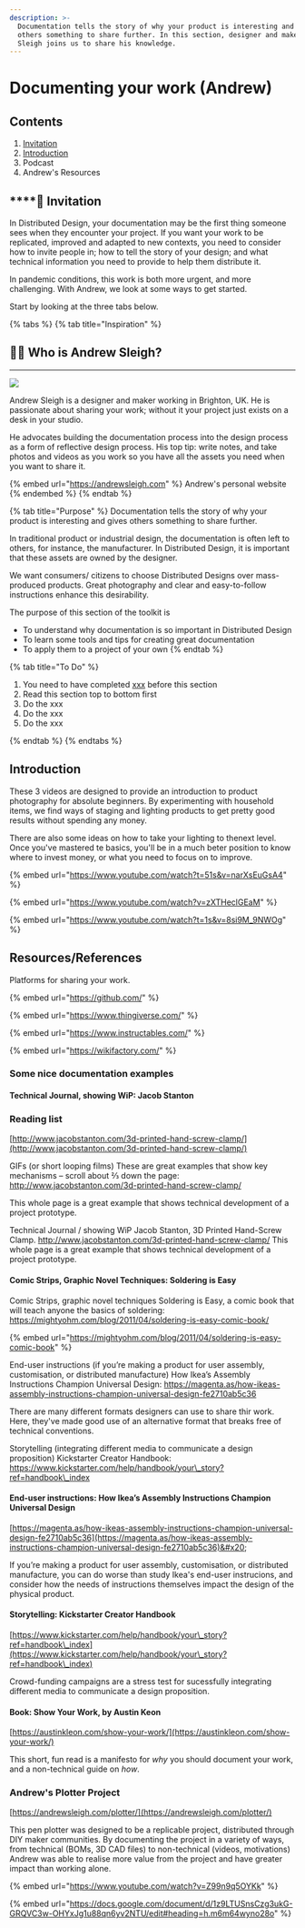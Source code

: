 ```yaml
---
description: >-
  Documentation tells the story of why your product is interesting and gives
  others something to share further. In this section, designer and maker Andrew
  Sleigh joins us to share his knowledge.
---
```


# Documenting your work (Andrew)

## Contents

1. [Invitation](documenting-your-work-1.md#invitation)
2. [Introduction](documenting-your-work-1.md#invitation)
3. Podcast
4. Andrew's Resources

## ****:dart: **Invitation**

In Distributed Design, your documentation may be the first thing someone sees when they encounter your project. If you want your work to be replicated, improved and adapted to new contexts, you need to consider how to invite people in; how to tell the story of your design; and what technical information you need to provide to  help them distribute it.

In pandemic conditions, this work is both more urgent, and more challenging. With Andrew, we look at some ways to get started.&#x20;

Start by looking at the three tabs below.

{% tabs %}
{% tab title="Inspiration" %}
## **🍏🍎  Who is Andrew Sleigh?**

****

![](../.gitbook/assets/DSC03179-sm2.jpeg)

Andrew Sleigh is a designer and maker working in Brighton, UK. He is passionate about sharing your work; without it your project just exists on a desk in your studio.

He advocates building the documentation process into the design process as a form of reflective design process. His top tip: write notes, and take photos and videos as you work so you have all the assets you need when you want to share it.

{% embed url="https://andrewsleigh.com" %}
Andrew's personal website
{% endembed %}
{% endtab %}

{% tab title="Purpose" %}
Documentation tells the story of why your product is interesting and gives others something to share further.

In traditional product or industrial design, the documentation is often left to others, for instance, the manufacturer.  In Distributed Design, it is important that these assets are owned by the designer.&#x20;

We want consumers/ citizens to choose Distributed Designs over mass-produced products. Great photography and clear and easy-to-follow instructions enhance this desirability.&#x20;

The purpose of this section of the toolkit is&#x20;

* To understand why documentation is so important in Distributed Design
* To learn some tools and tips for creating great documentation
* To apply them to a project of your own
{% endtab %}

{% tab title="To Do" %}
1. You need to have completed [xxx](../exercise-start-with-why/) before this section
2. Read this section top to bottom first
3. Do the xxx
4. Do the xxx
5.  Do the xxx


{% endtab %}
{% endtabs %}

## Introduction

These 3 videos are designed to provide an introduction to product photography for absolute beginners. By experimenting with household items, we find ways of staging and lighting products to get pretty good results without spending any money.

There are also some ideas on how to take your lighting to thenext level. Once you've mastered te basics, you'll be in a much beter position to know where to invest money, or what you need to focus on to improve.&#x20;

{% embed url="https://www.youtube.com/watch?t=51s&v=narXsEuGsA4" %}

{% embed url="https://www.youtube.com/watch?v=zXTHeclGEaM" %}

{% embed url="https://www.youtube.com/watch?t=1s&v=8si9M_9NWOg" %}

## Resources/References

Platforms for sharing your work.

{% embed url="https://github.com/" %}

{% embed url="https://www.thingiverse.com/" %}

{% embed url="https://www.instructables.com/" %}

{% embed url="https://wikifactory.com/" %}

### Some nice documentation examples

#### Technical Journal, showing WiP: Jacob Stanton&#x20;

### Reading list

[http://www.jacobstanton.com/3d-printed-hand-screw-clamp/](http://www.jacobstanton.com/3d-printed-hand-screw-clamp/)

GIFs (or short looping films) These are great examples that show key mechanisms – scroll about ⅔ down the page: http://www.jacobstanton.com/3d-printed-hand-screw-clamp/

This whole page is a great example that shows technical development of a project prototype.

Technical Journal / showing WiP Jacob Stanton, 3D Printed Hand-Screw Clamp. http://www.jacobstanton.com/3d-printed-hand-screw-clamp/ This whole page is a great example that shows technical development of a project prototype.

#### Comic Strips, Graphic Novel Techniques: Soldering is Easy

Comic Strips, graphic novel techniques Soldering is Easy, a comic book that will teach anyone the basics of soldering: https://mightyohm.com/blog/2011/04/soldering-is-easy-comic-book/

{% embed url="https://mightyohm.com/blog/2011/04/soldering-is-easy-comic-book" %}

End-user instructions (if you’re making a product for user assembly, customisation, or distributed manufacture) How Ikea’s Assembly Instructions Champion Universal Design: https://magenta.as/how-ikeas-assembly-instructions-champion-universal-design-fe2710ab5c36

There are many different formats designers can use to share thir work. Here, they've made good use of an alternative format that breaks free of technical conventions.

Storytelling (integrating different media to communicate a design proposition) Kickstarter Creator Handbook: https://www.kickstarter.com/help/handbook/your\_story?ref=handbook\_index

#### End-user instructions: How Ikea’s Assembly Instructions Champion Universal Design

[https://magenta.as/how-ikeas-assembly-instructions-champion-universal-design-fe2710ab5c36](https://magenta.as/how-ikeas-assembly-instructions-champion-universal-design-fe2710ab5c36)&#x20;

If you’re making a product for user assembly, customisation, or distributed manufacture, you can do worse than study Ikea's end-user instrucions, and consider how the needs of instructions themselves impact the design of the physical product.

#### Storytelling: Kickstarter Creator Handbook

[https://www.kickstarter.com/help/handbook/your\_story?ref=handbook\_index](https://www.kickstarter.com/help/handbook/your\_story?ref=handbook\_index)

Crowd-funding campaigns are a stress test for sucessfully integrating different media to communicate a design proposition.&#x20;

#### Book: Show Your Work, by Austin Keon

[https://austinkleon.com/show-your-work/](https://austinkleon.com/show-your-work/)

This short, fun read is a manifesto for _why_ you should document your work, and a non-technical guide on _how_.

### Andrew's Plotter Project

[https://andrewsleigh.com/plotter/](https://andrewsleigh.com/plotter/)

This pen plotter was designed to be a replicable project, distributed through DIY maker communities. By documenting the project in a variety of ways, from technical (BOMs, 3D CAD files) to non-technical (videos, motivations) Andrew was able to realise more value from the project and have greater impact than working alone. &#x20;

{% embed url="https://www.youtube.com/watch?v=Z99n9q5OYKk" %}

{% embed url="https://docs.google.com/document/d/1z9LTUSnsCzg3ukG-GRQVC3w-OHYxJg1u88qn6yv2NTU/edit#heading=h.m6m64wyno28o" %}









